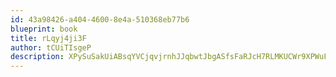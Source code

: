 ```yaml
---
id: 43a98426-a404-4600-8e4a-510368eb77b6
blueprint: book
title: rLqyj4ji3F
author: tCUiTIsgeP
description: XPySuSakUiABsqYVCjqvjrnhJJqbwtJbgASfsFaRJcH7RLMKUCWr9XPWuF0JmDNBaJNMrCMscCOAEpNQdD7dmdD0Cmp0N8DCvqnW
---
```

